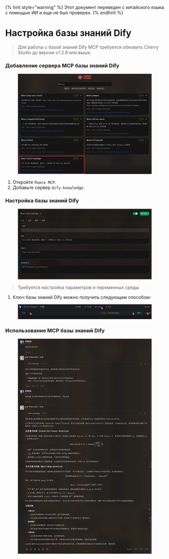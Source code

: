 
{% hint style="warning" %}
Этот документ переведен с китайского языка с помощью ИИ и еще не был проверен.
{% endhint %}

# Настройка базы знаний Dify

> Для работы с базой знаний Dify MCP требуется обновить Cherry Studio до версии v1.2.9 или выше.

### Добавление сервера MCP базы знаний Dify

<figure><img src="../../.gitbook/assets/CleanShot 2025-04-27 at 10.36.29@2x.jpg" alt=""><figcaption></figcaption></figure>

1.  Откройте `Поиск MCP`.
2.  Добавьте сервер `dify-knowledge`.

### Настройка базы знаний Dify

<figure><img src="../../.gitbook/assets/CleanShot 2025-04-27 at 10.36.05@2x.jpg" alt=""><figcaption></figcaption></figure>

> Требуется настройка параметров и переменных среды

1. Ключ базы знаний Dify можно получить следующим способом:

<figure><img src="../../.gitbook/assets/CleanShot 2025-04-27 at 10.46.16@2x.jpg" alt=""><figcaption></figcaption></figure>

### Использование MCP базы знаний Dify

<figure><img src="../../.gitbook/assets/CleanShot 2025-04-27 at 10.26.24@2x.jpg" alt=""><figcaption></figcaption></figure>